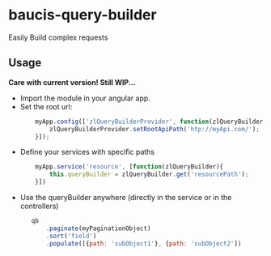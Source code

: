 # baucis-query-builder

Easily Build complex requests

## Usage
 **Care with current version! Still WIP...**
- Import the module in your angular app.
- Set the root url:
    ``` javascript
        myApp.config(['zlQueryBuilderProvider', function(zlQueryBuilderProvider){
            zlQueryBuilderProvider.setRootApiPath('htp://myApi.com/');
        }]);
    ```
- Define your services with specific paths
    ``` javascript
        myApp.service('resource', [function(zlQueryBuilder){
            this.queryBuilder = zlQueryBuilder.get('resourcePath');
        }])
    ```
- Use the queryBuilder anywhere (directly in the service or in the controllers)
     ``` javascript
        qb
            .paginate(myPaginationObject)
            .sort('field')
            .populate([{path: 'subObject1'}, {path: 'subObject2'])
    ```
    
    
